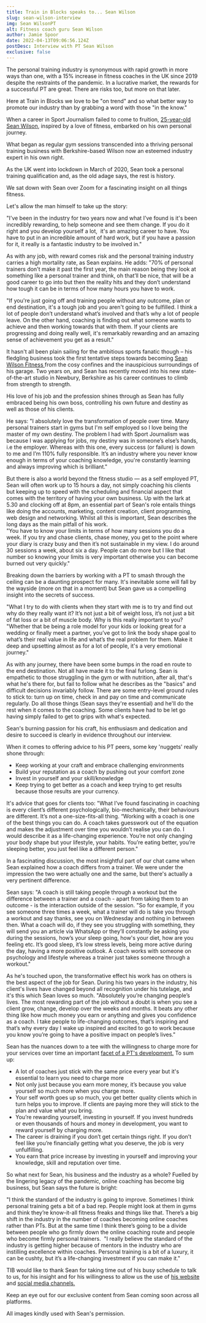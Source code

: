 ```yaml
---
title: Train in Blocks speaks to... Sean Wilson
slug: sean-wilson-interview
img: Sean WilsonPT
alt: Fitness coach guru Sean Wilson
author: Jamie Spoor
date: 2022-04-13T09:06:56.124Z
postDesc: Interview with PT Sean Wilson
exclusive: false
---
```

The personal training industry is synonymous with rapid growth in more ways than one, with a 15% increase in fitness coaches in the UK since 2019 despite the restraints of the pandemic. In a lucrative market, the rewards for a successful PT are great. There are risks too, but more on that later. 

Here at Train in Blocks we love to be "on trend" and so what better way to promote our industry than by grabbing a word with those "in the know." 

When a career in Sport Journalism failed to come to fruition, [25-year-old Sean Wilson,](http://seanwilsonfitness.com/) inspired by a love of fitness, embarked on his own personal journey. 

What began as regular gym sessions transcended into a thriving personal training business with Berkshire-based Wilson now an esteemed industry expert in his own right. 

As the UK went into lockdown in March of 2020, Sean took a personal training qualification and, as the old adage says, the rest is history.

We sat down with Sean over Zoom for a fascinating insight on all things fitness.

Let's allow the man himself to take up the story: 

"I’ve been in the industry for two years now and what I’ve found is it's been incredibly rewarding, to help someone and see them change. If you do it right and you develop yourself a lot,  it's an amazing career to have. You have to put in an incredible amount of hard work, but if you have a passion for it, it really is a fantastic industry to be involved in."

As with any job, with reward comes risk and the personal training industry carries a high mortality rate, as Sean explains. 
He adds: "70% of personal trainers don't make it past the first year, the main reason being they look at something like a personal trainer and think, oh that’ll be nice, that will be a good career to go into but then the reality hits and they don’t understand how tough it can be in terms of how many hours you have to work.

"If you're just going off and training people without any outcome, plan or end destination, it's a tough job and you aren't going to be fulfilled. I think a lot of people don’t understand what’s involved and that’s why a lot of people leave. On the other hand, coaching is finding out what someone wants to achieve and then working towards that with them. If your clients are progressing and doing really well, it's remarkably rewarding and an amazing sense of achievement you get as a result." 

It hasn't all been plain sailing for the ambitious sports fanatic though – his fledgling business took the first tentative steps towards becoming [Sean Wilson Fitness ](http://seanwilsonfitness.com/services/)from the cosy confines and the inauspicious surroundings of his garage. Two years on, and Sean has recently moved into his new state-of-the-art studio in Newbury, Berkshire as his career continues to climb from strength to strength.

His love of his job and the profession shines through as Sean has fully embraced being his own boss, controlling his own future and destiny as well as those of his clients. 

 He says: "I absolutely love the transformation of people over time.  Many personal trainers start in gyms but I'm self employed so I love being the master of my own destiny. The problem I had with Sport Journalism was because I was applying for jobs, my destiny was in someone’s else’s hands, i.e the employer. Whereas with this one, every success (or failure) is down to me and I’m 110% fully responsible. It’s an industry where you never know enough in terms of your coaching knowledge, you're constantly learning and always improving which is brilliant."

But there is also a world beyond the fitness studio — as a self employed PT, Sean will often work up to 15 hours a day, not simply coaching his clients but keeping up to speed with the scheduling and financial aspect that comes with the territory of having your own business. Up with the lark at 5.30 and clocking off at 8pm, an essential part of Sean's role entails things like doing the accounts, marketing, content creation, client programming, web design and networking. Whilst all this is important, Sean describes the long days as the main pitfall of his work.\
"You have to know your limits in terms of how many sessions you do a week. If you try and chase clients, chase money, you get to the point where your diary is crazy busy and then it’s not sustainable in my view. I do around 30 sessions a week, about six a day. People can do more but I like that number so knowing your limits is very important otherwise you can become burned out very quickly."

Breaking down the barriers by working with a PT to smash through the ceiling can be a daunting prospect for many. It's inevitable some will fall by the wayside (more on that in a moment) but Sean gave us a compelling insight into the secrets of success. 

 "What I try to do with clients when they start with me is to try and find out why do they really want it? It’s not just a bit of weight loss, it’s not just a bit of fat loss or a bit of muscle body. Why is this really important to you? "Whether that be being a role model for your kids or looking great for a wedding or finally meet a partner, you’ve got to link the body shape goal to what’s their real value in life and what’s the real problem for them.  Make it deep and upsetting almost as for a lot of people, it's a very emotional journey."

As with any journey, there have been some bumps in the road en route to the end destination. Not all have made it to the final furlong. Sean is empathetic to those struggling in the gym or with nutrition, after all, that's what he's there for, but fail to follow what he describes as the "basics" and difficult decisions invariably follow. There are some entry-level ground rules to stick to: turn up on time, check in and pay on time and communicate regularly. Do all those things (Sean says they're essential) and he'll do the rest when it comes to the coaching. Some clients have had to be let go having simply failed to get to grips with what's expected. 

Sean's burning passion for his craft, his enthusiasm and dedication and desire to succeed is clearly in evidence throughout our interview. 

When it comes to offering advice to his PT peers, some key 'nuggets' really shone through: 

* Keep working at your craft and embrace challenging environments
* Build your reputation as a coach by pushing out your comfort zone
* Invest in yourself and your skill/knowledge
* Keep trying to get better as a coach and keep trying to get results because those results are your currency. 

It's advice that goes for clients too:
 "What I’ve found fascinating in coaching is every client’s different psychologically, bio-mechanically, their behaviours are different. It’s not a one-size-fits-all thing. 
“Working with a coach is one of the best things you can do. A coach takes guesswork out of the equation and makes the adjustment over time you wouldn’t realise you can do. I would describe it as a life-changing experience. You’re not only changing your body shape but your lifestyle, your habits. You’re eating better, you’re sleeping better, you just feel like a different person."

In a fascinating discussion, the most insightful part of our chat came when Sean explained how a coach differs from a trainer. We were under the impression the two were actually one and the same, but there's actually a very pertinent difference. 

Sean says: "A coach is still taking people through a workout but the difference between a trainer and a coach - apart from taking them to an outcome - is the interaction outside of the session. 
"So for example, if you see someone three times a week, what a trainer will do is take you through a workout and say thanks, see you on Wednesday and nothing in between then. What a coach will do, if they see you struggling with something, they will send you an article via WhatsApp or they’ll constantly be asking you during the sessions, how’s your sleep going, how's your diet, how are you feeling etc. It’s good sleep, it’s low stress levels, being more active during the day, having a more positive outlook. A coach works with someone on psychology and lifestyle whereas a trainer just takes someone through a workout."

As he's touched upon, the transformative effect his work has on others is the best aspect of the job for Sean. During his two years in the industry, his client's lives have changed beyond all recognition under his tutelage, and it's this which Sean loves so much. 
"Absolutely you’re changing people’s lives. The most rewarding part of the job without a doubt is when you see a client grow, change, develop over the weeks and months. It beats any other thing like how much money you earn or anything and gives you confidence as a coach. I take people to life-changing outcomes, that’s inspiring and that’s why every day I wake up inspired and excited to go to work because you know you’re going to have a positive impact on people’s lives."

Sean has the nuances down to a tee with the willingness to charge more for your services over time an important [facet of a PT's development.](https://traininblocks.com/blog/ten-tips-every-pt-should-know/) To sum up: 

* A lot of coaches just stick with the same price every year but it's essential to learn you need to charge more
* Not only just because you earn more money, it’s because you value yourself so much more when you charge more. 
* Your self worth goes up so much, you get better quality clients which in turn helps you to improve. If clients are paying more they will stick to the plan and value what you bring. 
* You’re rewarding yourself, investing in yourself. If you invest hundreds or even thousands of hours and money in development, you want to reward yourself by charging more. 
* The career is draining if you don’t get certain things right. If you don’t feel like you’re financially getting what you deserve, the job is very unfulfilling. 
* You earn that price increase by investing in yourself and improving your knowledge, skill and reputation over time.

So what next for Sean, his business and the industry as a whole? Fuelled by the lingering legacy of the pandemic, online coaching has become big business, but Sean says the future is bright:

"I think the standard of the industry is going to improve. Sometimes I think personal training gets a bit of a bad rep. People might look at them in gyms and think they’re know-it-all fitness freaks and things like that. There’s a big shift in the industry in the number of coaches becoming online coaches rather than PTs. But at the same time I think there’s going to be a divide between people who go firmly down the online coaching route and people who become firmly personal trainers. 
"I really believe the standard of the industry is getting higher because of mentors in the industry who are instilling excellence within coaches. Personal training is a bit of a luxury, it can be cushty, but it’s a life-changing investment if you can make it."

TIB would like to thank Sean for taking time out of his busy schedule to talk to us, for his insight and for his willingness to allow us the use of [his website](http://seanwilsonfitness.com/) and [social media channels. ](https://www.instagram.com/seanwilsonpt/)

Keep an eye out for our exclusive content from Sean coming soon across all platforms.

All images kindly used with Sean's permission. 